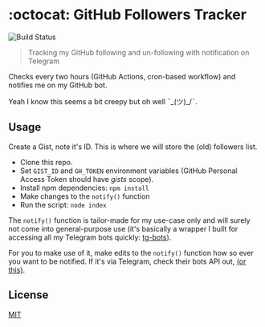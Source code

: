 # :octocat: GitHub Followers Tracker

![Build Status](https://github.com/plibither8/gh-followers-tracker/workflows/GitHub%20Followers%20Tracker/badge.svg)

> Tracking my GitHub following and un-following with notification on Telegram

Checks every two hours (GitHub Actions, cron-based workflow) and notifies me on my GitHub bot.

Yeah I know this seems a bit creepy but oh well ¯\_(ツ)_/¯.

## Usage

Create a Gist, note it's ID. This is where we will store the (old) followers list.

* Clone this repo.
* Set `GIST_ID` and `GH_TOKEN` environment variables (GitHub Personal Access Token should have _gists_ scope).
* Install npm dependencies: `npm install`
* Make changes to the `notify()` function
* Run the script: `node index`

The `notify()` function is tailor-made for my use-case only and will surely not come into general-purpose use (it's basically a wrapper I built for accessing all my Telegram bots quickly: [tg-bots](https://github.com/plibither8/tg-bots)).

For you to make use of it, make edits to the `notify()` function how so ever you want to be notified. If it's via Telegram, check their bots API out, [(or this)](https://github.com/plibither8/tg-bots/blob/master/index.js#L27).

## License

[MIT](LICENSE)
